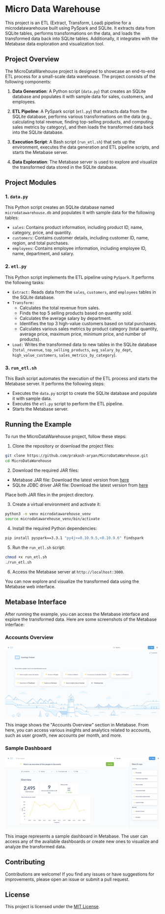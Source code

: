 # Micro Data Warehouse

This project is an ETL (Extract, Transform, Load) pipeline for a microdatawarehouse built using PySpark and SQLite. It extracts data from SQLite tables, performs transformations on the data, and loads the transformed data back into SQLite tables. Additionally, it integrates with the Metabase data exploration and visualization tool.

## Project Overview

The MicroDataWarehouse project is designed to showcase an end-to-end ETL process for a small-scale data warehouse. The project consists of the following components:

1. **Data Generation**: A Python script (`data.py`) that creates an SQLite database and populates it with sample data for sales, customers, and employees.

2. **ETL Pipeline**: A PySpark script (`etl.py`) that extracts data from the SQLite database, performs various transformations on the data (e.g., calculating total revenue, finding top-selling products, and computing sales metrics by category), and then loads the transformed data back into the SQLite database.

3. **Execution Script**: A Bash script (`run_etl.sh`) that sets up the environment, executes the data generation and ETL pipeline scripts, and starts the Metabase server.

4. **Data Exploration**: The Metabase server is used to explore and visualize the transformed data stored in the SQLite database.

## Project Modules

### 1. `data.py`

This Python script creates an SQLite database named `microdatawarehouse.db` and populates it with sample data for the following tables:

- `sales`: Contains product information, including product ID, name, category, price, and quantity.
- `customers`: Contains customer details, including customer ID, name, region, and total purchases.
- `employees`: Contains employee information, including employee ID, name, department, and salary.


### 2. `etl.py`

This Python script implements the ETL pipeline using `PySpark`. It performs the following tasks:

- `Extract:` Reads data from the `sales`, `customers`, and `employees` tables in the SQLite database.
- `Transform:`
  - Calculates the total revenue from sales.
  - Finds the top 5 selling products based on quantity sold.
  - Calculates the average salary by department.
  - Identifies the top 3 high-value customers based on total purchases.
  - Calculates various sales metrics by product category (total quantity, average price, maximum price, minimum price, and number of products).
- `Load:` Writes the transformed data to new tables in the SQLite database (`total_revenue`, `top_selling_products`, `avg_salary_by_dept`, `high_value_customers`, `sales_metrics_by_category`).



### 3. `run_etl.sh`
This Bash script automates the execution of the ETL process and starts the Metabase server. It performs the following steps:

- Executes the `data.py` script to create the SQLite database and populate it with sample data.
- Executes the `etl.py` script to perform the ETL pipeline.
- Starts the Metabase server.

## Running the Example

To run the MicroDataWarehouse project, follow these steps:

1. Clone the repository or download the project files: 
```Bash
git clone https://github.com/prakash-aryan/MicroDataWarehouse.git
cd MicroDataWarehouse
```

2. Download the required JAR files:
- Metabase JAR file: Download the latest version from [here](https://www.metabase.com/docs/latest/installation-and-operation/running-the-metabase-jar-file)
- SQLite JDBC driver JAR file: Download the latest version from [here](https://github.com/xerial/sqlite-jdbc/releases)

Place both JAR files in the project directory.

3. Create a virtual environment and activate it:
```Bash
python3 -m venv microdatawarehouse_venv
source microdatawarehouse_venv/bin/activate
```

4. Install the required Python dependencies:
```Bash
pip install pyspark==3.3.1 "py4j>=0.10.9.5,<0.10.9.6" findspark
```

5. Run the `run_etl.sh` script:
```Bash
chmod +x run_etl.sh
./run_etl.sh
```
6. Access the Metabase server at `http://localhost:3000`.

You can now explore and visualize the transformed data using the Metabase web interface.

## Metabase Interface

After running the example, you can access the Metabase interface and explore the transformed data. Here are some screenshots of the Metabase interface:

### Accounts Overview

![Accounts Overview](exampleAnalytics.png)

This image shows the "Accounts Overview" section in Metabase. From here, you can access various insights and analytics related to accounts, such as user growth, new accounts per month, and more.

### Sample Dashboard

![Sample Dashboard](overview.png)

This image represents a sample dashboard in Metabase. The user can access any of the available dashboards or create new ones to visualize and analyze the transformed data.


## Contributing

Contributions are welcome! If you find any issues or have suggestions for improvements, please open an issue or submit a pull request.

## License

This project is licensed under the [MIT License](LICENSE).
